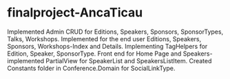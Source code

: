 # finalproject-AncaTicau
Implemented Admin CRUD for Editions, Speakers, Sponsors, SponsorTypes, Talks, Workshops. Implemented for the end user Editions, Speakers, Sponsors, Workshops-Index and Details. Implementing TagHelpers for Edition, Speaker, SponsorType. Front end for Home Page and Speakers-implemented PartialView for SpeakerList and SpeakersListItem. Created Constants folder in Conference.Domain for SocialLinkType. 
